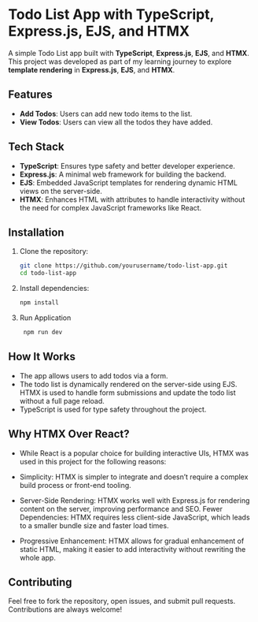 # Todo List App with TypeScript, Express.js, EJS, and HTMX

A simple Todo List app built with **TypeScript**, **Express.js**, **EJS**, and **HTMX**. This project was developed as part of my learning journey to explore **template rendering** in **Express.js**, **EJS**, and **HTMX**.

## Features

- **Add Todos**: Users can add new todo items to the list.
- **View Todos**: Users can view all the todos they have added.

## Tech Stack

- **TypeScript**: Ensures type safety and better developer experience.
- **Express.js**: A minimal web framework for building the backend.
- **EJS**: Embedded JavaScript templates for rendering dynamic HTML views on the server-side.
- **HTMX**: Enhances HTML with attributes to handle interactivity without the need for complex JavaScript frameworks like React.

## Installation

1. Clone the repository:

   ```bash
   git clone https://github.com/yourusername/todo-list-app.git
   cd todo-list-app

2. Install dependencies:
    ```bash
   npm install

3. Run Application
   ```bash
    npm run dev

## How It Works
- The app allows users to add todos via a form.
- The todo list is dynamically rendered on the server-side using EJS.
HTMX is used to handle form submissions and update the todo list without a full page reload.
- TypeScript is used for type safety throughout the project.

## Why HTMX Over React?
- While React is a popular choice for building interactive UIs, HTMX was used in this project for the following reasons:

- Simplicity: HTMX is simpler to integrate and doesn’t require a complex build process or front-end tooling.

- Server-Side Rendering: HTMX works well with Express.js for rendering content on the server, improving performance and SEO.
Fewer Dependencies: HTMX requires less client-side JavaScript, which leads to a smaller bundle size and faster load times.

- Progressive Enhancement: HTMX allows for gradual enhancement of static HTML, making it easier to add interactivity without rewriting the whole app.

## Contributing
Feel free to fork the repository, open issues, and submit pull requests. Contributions are always welcome!
